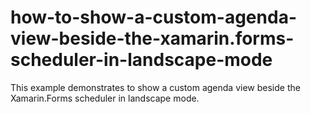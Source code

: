 # how-to-show-a-custom-agenda-view-beside-the-xamarin.forms-scheduler-in-landscape-mode
This example demonstrates to show a custom agenda view beside the Xamarin.Forms scheduler in landscape mode.

